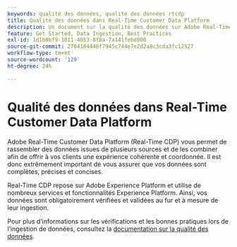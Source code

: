 ```yaml
---
keywords: qualité des données, qualité des données rtcdp
title: Qualité des données dans Real-Time Customer Data Platform
description: Un document sur la qualité des données sur Adobe Real-Time Customer Data Platform
feature: Get Started, Data Ingestion, Best Practices
exl-id: 1d1b0bf9-1011-4053-8f8a-7a141febd000
source-git-commit: 2704184446f7945c744e7e2d2a8c3cda3fc12527
workflow-type: tm+mt
source-wordcount: '129'
ht-degree: 24%

---
```


# Qualité des données dans Real-Time Customer Data Platform

Adobe Real-Time Customer Data Platform (Real-Time CDP) vous permet de rassembler des données issues de plusieurs sources et de les combiner afin de offrir à vos clients une expérience cohérente et coordonnée. Il est donc extrêmement important de vous assurer que vos données sont complètes, précises et concises.

Real-Time CDP repose sur Adobe Experience Platform et utilise de nombreux services et fonctionnalités Experience Platform. Ainsi, vos données sont obligatoirement vérifiées et validées au fur et à mesure de leur ingestion.

Pour plus d’informations sur les vérifications et les bonnes pratiques lors de l’ingestion de données, consultez la [documentation sur la qualité des données](../../ingestion/quality/overview.md).
